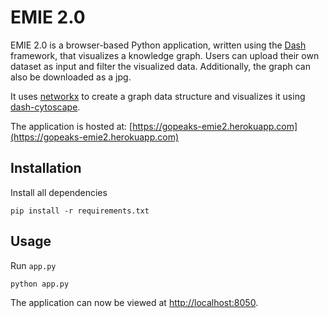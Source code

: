 # EMIE 2.0
EMIE 2.0 is a browser-based Python application, written using the [Dash](https://github.com/plotly/dash) framework, that visualizes a knowledge graph. Users can upload their own dataset as input and filter the visualized data. Additionally, the graph can also be downloaded as a jpg.

It uses [networkx](https://github.com/networkx/networkx) to create a graph data structure and visualizes it using [dash-cytoscape](https://github.com/plotly/dash-cytoscape).

The application is hosted at: [https://gopeaks-emie2.herokuapp.com](https://gopeaks-emie2.herokuapp.com)

## Installation
Install all dependencies
```
pip install -r requirements.txt
```

## Usage
Run ```app.py```
```
python app.py
```
The application can now be viewed at [http://localhost:8050](http://localhost:8050).
